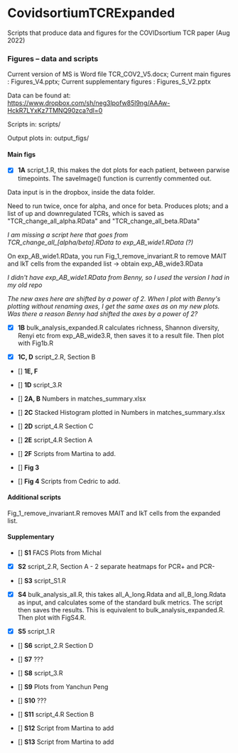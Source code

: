 # CovidsortiumTCRExpanded
Scripts that produce data and figures for the COVIDsortium TCR paper (Aug 2022)

### Figures – data and scripts

Current version of MS is Word file TCR_COV2_V5.docx; Current main figures : Figures_V4.pptx; Current supplementary figures : Figures_S_V2.pptx 

Data can be found at: https://www.dropbox.com/sh/neg3lpofw85l9ng/AAAw-HckR7LYxKz7TMNQ90zca?dl=0

Scripts in: scripts/

Output plots in: output_figs/

#### Main figs
- [x] **1A** script_1.R, this makes the dot plots for each patient, between parwise timepoints. The saveImage() function is currently commented out. 

Data input is in the dropbox, inside the data folder. 

Need to run twice, once for alpha, and once for beta. Produces plots; and a list of up and downregulated TCRs, which is saved as "TCR_change_all_alpha.RData" and "TCR_change_all_beta.RData"

*I am missing a script here that goes from TCR_change_all_[alpha/beta].RData to exp_AB_wide1.RData (?)*

On exp_AB_wide1.RData, you run Fig_1_remove_invariant.R to remove MAIT and IkT cells from the expanded list -> obtain exp_AB_wide3.RData

*I didn't have exp_AB_wide1.RData from Benny, so I used the version I had in my old repo*

*The new axes here are shifted by a power of 2. When I plot with Benny's plotting without renaming axes, I get the same axes as on my new plots. Was there a reason Benny had shifted the axes by a power of 2?*

- [x] **1B** bulk_analysis_expanded.R calculates richness, Shannon diversity, Renyi etc from exp_AB_wide3.R, then saves it to a result file. Then plot with Fig1b.R

- [x] **1C, D** script_2.R, Section B

- [] **1E, F**

- [] **1D** script_3.R

- [] **2A, B** Numbers in matches_summary.xlsx

- [] **2C** Stacked Histogram plotted in Numbers in matches_summary.xlsx

- [] **2D** script_4.R Section C

- [] **2E** script_4.R Section A

- [] **2F** Scripts from Martina to add.

- [] **Fig 3**

- [] **Fig 4** Scripts from Cedric to add.

#### Additional scripts

Fig_1_remove_invariant.R removes MAIT and IkT cells from the expanded list.

#### Supplementary

- [] **S1** FACS Plots from Michal

- [x] **S2** script_2.R, Section A - 2 separate heatmaps for PCR+ and PCR-

- [] **S3** script_S1.R

- [x] **S4** bulk_analysis_all.R, this takes all_A_long.Rdata and all_B_long.Rdata as input, and calculates some of the standard bulk metrics. The script then saves the results. This is equivalent to bulk_analysis_expanded.R. Then plot with FigS4.R.

- [x] **S5** script_1.R

- [] **S6** script_2.R Section D

- [] **S7** ???

- [] **S8** script_3.R

- [] **S9** Plots from Yanchun Peng

- [] **S10** ???

- [] **S11** script_4.R Section B

- [] **S12** Script from Martina to add

- [] **S13** Script from Martina to add
